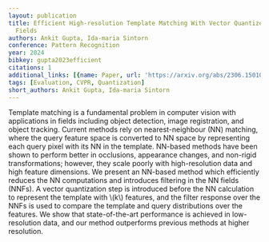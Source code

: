 ```yaml
---
layout: publication
title: Efficient High-resolution Template Matching With Vector Quantized Nearest Neighbour
  Fields
authors: Ankit Gupta, Ida-maria Sintorn
conference: Pattern Recognition
year: 2024
bibkey: gupta2023efficient
citations: 1
additional_links: [{name: Paper, url: 'https://arxiv.org/abs/2306.15010'}]
tags: [Evaluation, CVPR, Quantization]
short_authors: Ankit Gupta, Ida-maria Sintorn
---
```

Template matching is a fundamental problem in computer vision with
applications in fields including object detection, image registration, and
object tracking. Current methods rely on nearest-neighbour (NN) matching, where
the query feature space is converted to NN space by representing each query
pixel with its NN in the template. NN-based methods have been shown to perform
better in occlusions, appearance changes, and non-rigid transformations;
however, they scale poorly with high-resolution data and high feature
dimensions. We present an NN-based method which efficiently reduces the NN
computations and introduces filtering in the NN fields (NNFs). A vector
quantization step is introduced before the NN calculation to represent the
template with \\(k\\) features, and the filter response over the NNFs is used to
compare the template and query distributions over the features. We show that
state-of-the-art performance is achieved in low-resolution data, and our method
outperforms previous methods at higher resolution.